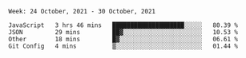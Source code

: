 <!--START_SECTION:waka-->
```text
Week: 24 October, 2021 - 30 October, 2021

JavaScript   3 hrs 46 mins   ████████████████████░░░░░   80.39 % 
JSON         29 mins         ██▓░░░░░░░░░░░░░░░░░░░░░░   10.53 % 
Other        18 mins         █▓░░░░░░░░░░░░░░░░░░░░░░░   06.61 % 
Git Config   4 mins          ▒░░░░░░░░░░░░░░░░░░░░░░░░   01.44 % 
```
<!--END_SECTION:waka-->
